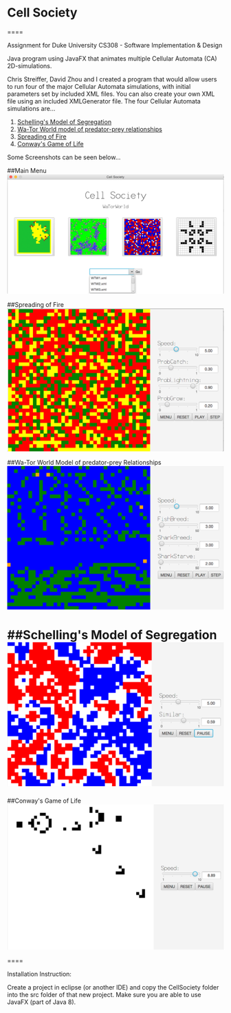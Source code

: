 # Cell Society
====

Assignment for Duke University CS308 - Software Implementation & Design

Java program using JavaFX that animates multiple Cellular Automata (CA) 2D-simulations.

Chris Streiffer, David Zhou and I created a program that would allow users to run four of the major Cellular Automata simulations, with initial parameters set by included XML files. You can also create your own XML file using an included XMLGenerator file.  The four Cellular Automata simulations are... 

1. [Schelling's Model of Segregation](http://nifty.stanford.edu/2014/mccown-schelling-model-segregation/)
2. [Wa-Tor World model of predator-prey relationships](http://nifty.stanford.edu/2011/scott-wator-world/)
3. [Spreading of Fire](http://nifty.stanford.edu/2007/shiflet-fire/)
4. [Conway's Game of Life](https://en.wikipedia.org/wiki/Conway%27s_Game_of_Life)


Some Screenshots can be seen below...

##Main Menu
![Main Menu](images/MainMenu.png)


##Spreading of Fire
![Spreading of Fire](images/Fire.png)


##Wa-Tor World Model of predator-prey Relationships
![Wa-Tor World Model of predator-prey relationships](images/WaTorWorld.png)


##Schelling's Model of Segregation
![Schelling's Model of Segregation](images/Segregation.png)
====

##Conway's Game of Life
![Conway's Game of Life](images/GameOfLife.png)


====

Installation Instruction:

Create a project in eclipse (or another IDE) and copy the CellSociety folder into the src folder of that new project. Make sure you are able to use JavaFX (part of Java 8). 

